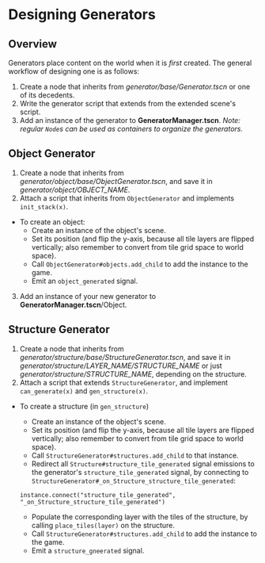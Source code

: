 # Designing Generators

## Overview

Generators place content on the world when it is *first* created. The general workflow of designing one is as follows:

1. Create a node that inherits from *generator/base/Generator.tscn* or one of its decedents.
2. Write the generator script that extends from the extended scene's script.
3. Add an instance of the generator to **GeneratorManager.tscn**. *Note: regular `Node`s can be used as containers to organize the generators.*

## Object Generator

1. Create a node that inherits from *generator/object/base/ObjectGenerator.tscn*, and save it in *generator/object/OBJECT_NAME*.
2. Attach a script that inherits from `ObjectGenerator` and implements `init_stack(x)`.
  - To create an object:
    - Create an instance of the object's scene.
    - Set its position (and flip the y-axis, because all tile layers are flipped vertically; also remember to convert from tile grid space to world space).
    - Call `ObjectGenerator#objects.add_child` to add the instance to the game.
    - Emit an `object_generated` signal.
3. Add an instance of your new generator to **GeneratorManager.tscn**/Object.

## Structure Generator

1. Create a node that inherits from *generator/structure/base/StructureGenerator.tscn*, and save it in *generator/structure/LAYER_NAME/STRUCTURE_NAME* or just *generator/structure/STRUCTURE_NAME*, depending on the structure.
2. Attach a script that extends `StructureGenerator`, and implement `can_generate(x)` and `gen_structure(x)`.
  - To create a structure (in `gen_structure`)
    - Create an instance of the object's scene.
    - Set its position (and flip the y-axis, because all tile layers are flipped vertically; also remember to convert from tile grid space to world space).
    - Call `StructureGenerator#structures.add_child` to that instance.
    - Redirect all `Structure#structure_tile_generated` signal emissions to the generator's `structure_tile_generated` signal, by connecting to `StructureGenerator#_on_Structure_structure_tile_generated`:

    ```gdscript
    instance.connect("structure_tile_generated", "_on_Structure_structure_tile_generated")
    ```

    - Populate the corresponding layer with the tiles of the structure, by calling `place_tiles(layer)` on the structure.
    - Call `StructureGenerator#structures.add_child` to add the instance to the game.
    - Emit a `structure_gneerated` signal.
